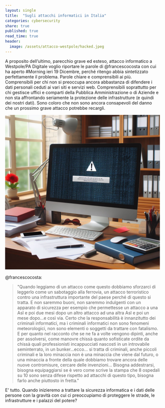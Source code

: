 ```yaml
---
layout: single
title:  "Sugli attacchi informatici in Italia"
categories: cybersecurity
share: true
published: true
read_time: true
header:
  image: /assets/attacco-westpole/hacked.jpeg
---
```


A proposito dell’ultimo, parecchio grave ed esteso, attacco informatico a Westpole/PA Digitale voglio riportare le parole di @francescocosta
con cui ha aperto #Morning ieri 19 Dicembre, perché ritengo abbia sintetizzato perfettamente il problema.
Parole chiare e comprensibili ai più. 
Comprensibili per chi non si preoccupa ancora abbastanza di difendere i dati personali ceduti ai vari siti e servizi web.
Comprensibili soprattutto per chi gestisce uffici e comparti della Pubblica Amministrazione o di Aziende e non sta affrontando seriamente la protezione delle infrastrutture (e quindi dei nostri dati).
Sono coloro che non sono ancora consapevoli del danno che un prossimo grave attacco potrebbe recargli.

![attacchi informatici pubblica amministrazione](/assets/attacco-westpole/hacked.jpeg)

@francescocosta:

> "Quando leggiamo di un attacco come questo dobbiamo sforzarci di leggerlo come un sabotaggio alla ferrovia, un attacco terroristico contro una infrastruttura importante del paese perché di questo si tratta. 
E non saremmo buoni, non saremmo indulgenti con un apparato di sicurezza per esempio che permettesse un attacco a una Asl e poi due mesi dopo un altro attacco ad una altra Asl e poi un mese dopo…e così via.
Certo che la responsabilità è innanzitutto dei criminali informatici, ma i criminali informatici non sono fenomeni meteorologici, non sono elementi o soggetti da trattare con fatalismo.
E per quanto nel racconto che se ne fa a volte vengono dipinti, anche per assolversi, come manovre chissà quanto sofisticate ordite da chissà quali professionisti incappucciati nascosti in un introvabile seminterrato, in un bunker...ecco... si tratta di criminali, anche piccoli criminali e la loro minaccia non è una minaccia che viene dal futuro, o una minaccia a fronte della quale dobbiamo trovare ancora delle nuove contromisure, cercare delle invenzioni…
Bisogna addestrarsi, bisogna equipaggiarsi se è vero come scrive la stampa che 8 ospedali su 10 sono senza difese rispetto ad attacchi di questo tipo, bisogna farlo anche piuttosto in fretta."

E' tutto. 
Quando inizieremo a trattare la sicurezza informatica e i dati delle persone con la gravità con cui ci preoccupiamo di proteggere le strade, le infrastrutture e i palazzi del potere? 